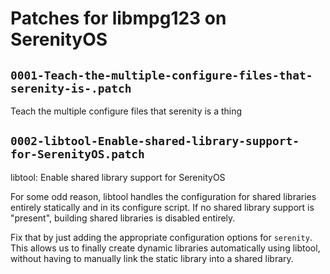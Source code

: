 # Patches for libmpg123 on SerenityOS

## `0001-Teach-the-multiple-configure-files-that-serenity-is-.patch`

Teach the multiple configure files that serenity is a thing


## `0002-libtool-Enable-shared-library-support-for-SerenityOS.patch`

libtool: Enable shared library support for SerenityOS

For some odd reason, libtool handles the configuration for shared
libraries entirely statically and in its configure script. If no
shared library support is "present", building shared libraries is
disabled entirely.

Fix that by just adding the appropriate configuration options for
`serenity`. This allows us to finally create dynamic libraries
automatically using libtool, without having to manually link the
static library into a shared library.

